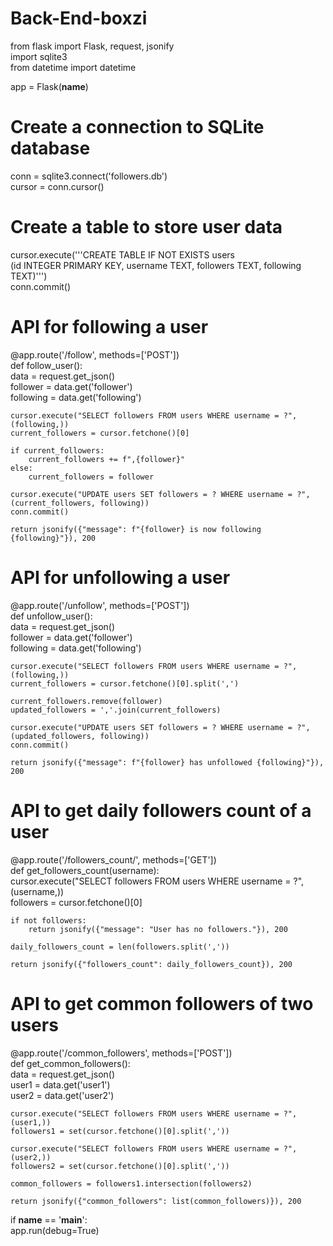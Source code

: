 # Back-End-boxzi
from flask import Flask, request, jsonify  
import sqlite3  
from datetime import datetime  

app = Flask(__name__)  

# Create a connection to SQLite database  
conn = sqlite3.connect('followers.db')  
cursor = conn.cursor()  

# Create a table to store user data  
cursor.execute('''CREATE TABLE IF NOT EXISTS users  
                (id INTEGER PRIMARY KEY, username TEXT, followers TEXT, following TEXT)''')  
conn.commit()  

# API for following a user  
@app.route('/follow', methods=['POST'])  
def follow_user():  
    data = request.get_json()  
    follower = data.get('follower')  
    following = data.get('following')  

    cursor.execute("SELECT followers FROM users WHERE username = ?", (following,))  
    current_followers = cursor.fetchone()[0]  
    
    if current_followers:  
        current_followers += f",{follower}"  
    else:  
        current_followers = follower  

    cursor.execute("UPDATE users SET followers = ? WHERE username = ?", (current_followers, following))  
    conn.commit()  
    
    return jsonify({"message": f"{follower} is now following {following}"}), 200  

# API for unfollowing a user  
@app.route('/unfollow', methods=['POST'])  
def unfollow_user():  
    data = request.get_json()  
    follower = data.get('follower')  
    following = data.get('following')  

    cursor.execute("SELECT followers FROM users WHERE username = ?", (following,))  
    current_followers = cursor.fetchone()[0].split(',')  
    
    current_followers.remove(follower)  
    updated_followers = ','.join(current_followers)  

    cursor.execute("UPDATE users SET followers = ? WHERE username = ?", (updated_followers, following))  
    conn.commit()  
    
    return jsonify({"message": f"{follower} has unfollowed {following}"}), 200  

# API to get daily followers count of a user  
@app.route('/followers_count/<username>', methods=['GET'])  
def get_followers_count(username):  
    cursor.execute("SELECT followers FROM users WHERE username = ?", (username,))  
    followers = cursor.fetchone()[0]  
    
    if not followers:  
        return jsonify({"message": "User has no followers."}), 200  

    daily_followers_count = len(followers.split(','))  
    
    return jsonify({"followers_count": daily_followers_count}), 200  

# API to get common followers of two users  
@app.route('/common_followers', methods=['POST'])  
def get_common_followers():  
    data = request.get_json()  
    user1 = data.get('user1')  
    user2 = data.get('user2')  

    cursor.execute("SELECT followers FROM users WHERE username = ?", (user1,))  
    followers1 = set(cursor.fetchone()[0].split(','))  

    cursor.execute("SELECT followers FROM users WHERE username = ?", (user2,))  
    followers2 = set(cursor.fetchone()[0].split(','))  

    common_followers = followers1.intersection(followers2)  
    
    return jsonify({"common_followers": list(common_followers)}), 200  

if __name__ == '__main__':  
    app.run(debug=True) 
